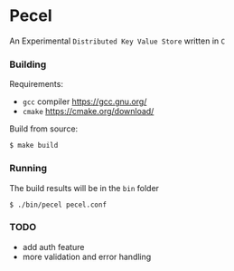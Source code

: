 # Pecel

An Experimental `Distributed Key Value Store` written in `C`

### Building

Requirements:
- `gcc` compiler https://gcc.gnu.org/
- `cmake` https://cmake.org/download/

Build from source:
```shell
$ make build
```

### Running
The build results will be in the `bin` folder
```shell
$ ./bin/pecel pecel.conf 
```

### TODO
- add auth feature
- more validation and error handling
